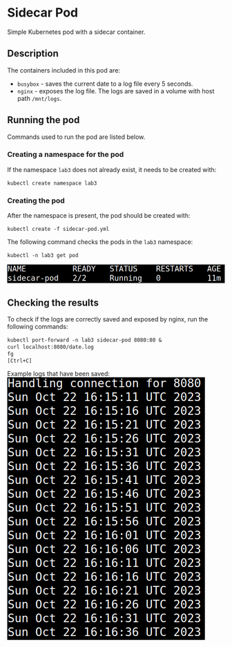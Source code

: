 # Sidecar Pod
Simple Kubernetes pod with a sidecar container.
## Description
The containers included in this pod are:
- `busybox` - saves the current date to a log file every 5 seconds.
- `nginx` - exposes the log file.
The logs are saved in a volume with host path `/mnt/logs`.
## Running the pod
Commands used to run the pod are listed below.
### Creating a namespace for the pod
If the namespace `lab3` does not already exist, it needs to be created with:
```
kubectl create namespace lab3
```
### Creating the pod
After the namespace is present, the pod should be created with:
```
kubectl create -f sidecar-pod.yml
```
The following command checks the pods in the `lab3` namespace:
```
kubectl -n lab3 get pod
```
![Screenshot of the get pod command](./pod.png)
## Checking the results
To check if the logs are correctly saved and exposed by nginx, run the following commands:
```
kubectl port-forward -n lab3 sidecar-pod 8080:80 &
curl localhost:8080/date.log
fg
[Ctrl+C]
```
Example logs that have been saved:
![Screenshot of the results](./results.png)
